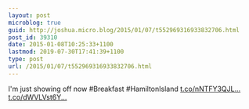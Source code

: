 ```yaml
---
layout: post
microblog: true
guid: http://joshua.micro.blog/2015/01/07/t552969316933832706.html
post_id: 39310
date: 2015-01-08T10:25:33+1100
lastmod: 2019-07-30T17:41:39+1100
type: post
url: /2015/01/07/t552969316933832706.html
---
```

I'm just showing off now #Breakfast #HamiltonIsland [t.co/nNTFY3QJL...](http://t.co/nNTFY3QJLY) [t.co/dWVLVst6Y...](http://t.co/dWVLVst6Y2)
